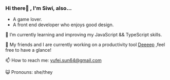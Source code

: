 ### Hi there👋 , I'm Siwi, also...
- A game lover. 
- A front end developer who enjoys good design.

🌱 I’m currently learning and improving my JavaScript && TypeScript skills.

💼 My friends and I are currently working on a productivity tool [Deeeep](https://github.com/DeepWork2025) ,feel free to have a glance!

📫 How to reach me: yufei.sun64@gmail.com

😺 Pronouns: she/they
  
<!-- 👯 I’m looking to collaborate on ...
-!>



